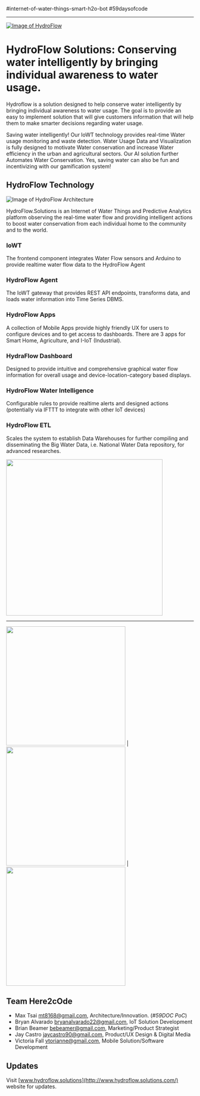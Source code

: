 #internet-of-water-things-smart-h2o-bot #59daysofcode
***

[![Image of HydroFlow](http://www.hydroflow.solutions/img/menulogo.png)](http://www.hydroflow.solutions/)

# HydroFlow Solutions: Conserving water intelligently by bringing individual awareness to water usage.

Hydroflow is a solution designed to help conserve water intelligently by bringing individual awareness to water usage. The goal is to provide an easy to implement solution that will give customers information that will help them to make smarter decisions regarding water usage.

Saving water intelligently! Our IoWT technology provides real-time Water usage monitoring and waste detection. Water Usage Data and Visualization is fully designed to motivate Water conservation and increase Water efficiency in the urban and agricultural sectors. Our AI solution further Automates Water Conservation. Yes, saving water can also be fun and incentivizing with our gamification system!

## HydroFlow Technology

![Image of HydroFlow Architecture](https://docs.google.com/drawings/d/11XL4KaD2ECeJ54wyeqwTwRAOnhjYeEEpmjEvCjT7IhE/pub?w=960&amp;h=720)

HydroFlow.Solutions is an Internet of Water Things and Predictive Analytics platform observing the real-time water flow and providing intelligent actions to boost water conservation from each individual home to the community and to the world. 

### IoWT 
The frontend component integrates Water Flow sensors and Arduino to provide realtime water flow data to the HydroFlow Agent

### HydroFlow Agent
The IoWT gateway that provides REST API endpoints, transforms data, and loads water information into Time Series DBMS. 

### HydroFlow Apps
A collection of Mobile Apps provide highly friendly UX for users to configure devices and to get access to dashboards. There are 3 apps for Smart Home, Agriculture, and I-IoT (Industrial).

### HydraFlow Dashboard
Designed to provide intuitive and comprehensive graphical water flow information for overall usage and device-location-category based displays. 

### HydroFlow Water Intelligence
Configurable rules to provide realtime alerts and designed actions (potentially via IFTTT to integrate with other IoT devices)

### HydroFlow ETL

Scales the system to establish Data Warehouses for further compiling and disseminating the Big Water Data, i.e. National Water Data repository, for advanced researches.

<img src="https://user-images.githubusercontent.com/812383/29392078-6c257f50-82b0-11e7-97c1-c04309c4dd37.png" width="420px"/>

*** 

<img src="https://user-images.githubusercontent.com/812383/29392083-6c3bff6e-82b0-11e7-9bf6-87c9a007fc95.png" height="320px"/> | <img src="https://user-images.githubusercontent.com/812383/29392078-6c257f50-82b0-11e7-97c1-c04309c4dd37.png" height="320px"/> | <img src="https://user-images.githubusercontent.com/812383/29392079-6c32424e-82b0-11e7-868a-6162e3ee3e47.png" height="320px"/>


## Team Here2cOde
* Max Tsai <mt8168@gmail.com>, Architecture/Innovation. (_#59DOC PoC_)
* Bryan Alvarado <bryanalvarado22@gmail.com>, IoT Solution Development
* Brian Beamer <bebeamer@gmail.com>, Marketing/Product Strategist
* Jay Castro <jaycastro90@gmail.com>, Product/UX Design & Digital Media
* Victoria Fall <vtorianne@gmail.com>, Mobile Solution/Software Development

## Updates
Visit [www.hydroflow.solutions](http://www.hydroflow.solutions.com/) website for updates.
